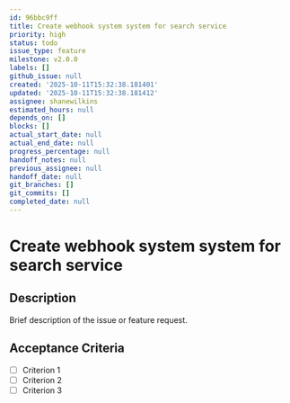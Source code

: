 ```yaml
---
id: 96bbc9ff
title: Create webhook system system for search service
priority: high
status: todo
issue_type: feature
milestone: v2.0.0
labels: []
github_issue: null
created: '2025-10-11T15:32:38.181401'
updated: '2025-10-11T15:32:38.181412'
assignee: shanewilkins
estimated_hours: null
depends_on: []
blocks: []
actual_start_date: null
actual_end_date: null
progress_percentage: null
handoff_notes: null
previous_assignee: null
handoff_date: null
git_branches: []
git_commits: []
completed_date: null
---
```


# Create webhook system system for search service

## Description

Brief description of the issue or feature request.

## Acceptance Criteria

- [ ] Criterion 1
- [ ] Criterion 2
- [ ] Criterion 3